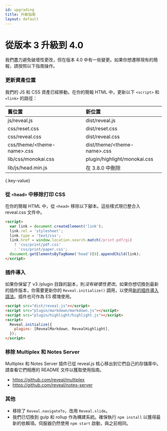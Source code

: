 ```yaml
---
id: upgrading
title: 升級指南
layout: default
---
```


# 從版本 3 升級到 4.0

我們盡力避免破壞性更改，但在版本 4.0 中有一些變更。如果你想遷移現有的簡報，請按照以下指南操作。

### 更新資產位置

我們的 JS 和 CSS 資產已經移動。在你的簡報 HTML 中，更新以下 `<script>` 和 `<link>` 的路徑：

| 舊位置                           | 新位置                            |
| :------------------------------- | :-------------------------------- |
| js/reveal.js                     | dist/reveal.js                    |
| css/reset.css                    | dist/reset.css                    |
| css/reveal.css                   | dist/reveal.css                   |
| css/theme/&lt;theme-name&gt;.css | dist/theme/&lt;theme-name&gt;.css |
| lib/css/monokai.css              | plugin/highlight/monokai.css      |
| lib/js/head.min.js               | 在 3.8.0 中刪除                   |

{.key-value}

### 從 `<head>` 中移除打印 CSS

在你的簡報 HTML 中，從 `<head>` 移除以下腳本。這些樣式現已整合入 reveal.css 文件中。

```html
<script>
  var link = document.createElement('link');
  link.rel = 'stylesheet';
  link.type = 'text/css';
  link.href = window.location.search.match(/print-pdf/gi)
    ? 'css/print/pdf.css'
    : 'css/print/paper.css';
  document.getElementsByTagName('head')[0].appendChild(link);
</script>
```

### 插件導入

如果你保留了 v3 /plugin 目錄的副本，則*沒有破壞性更改*。如果你想切換到最新的插件版本，你需要更新你的 `Reveal.initialize()` 調用，以使用[新的插件導入語法](/zh-hant/plugins/)。插件也可作為 ES 模塊使用。

```html
<script src="dist/reveal.js"></script>
<script src="plugin/markdown/markdown.js"></script>
<script src="plugin/highlight/highlight.js"></script>
<script>
  Reveal.initialize({
    plugins: [RevealMarkdown, RevealHighlight],
  });
</script>
```

### 移除 Multiplex 和 Notes Server

Multiplex 和 Notes Server 插件已從 reveal.js 核心移出到它們自己的存儲庫中。請查看它們相應的 README 文件以獲取使用指南。

- https://github.com/reveal/multiplex
- https://github.com/reveal/notes-server

### 其他

- 移除了 `Reveal.navigateTo`，改用 `Reveal.slide`。
- 我們已切換到 gulp 和 rollup 作為構建系統。確保執行 `npm install` 以獲得最新的依賴項。伺服器仍然使用 `npm start` 啟動，與之前相同。
